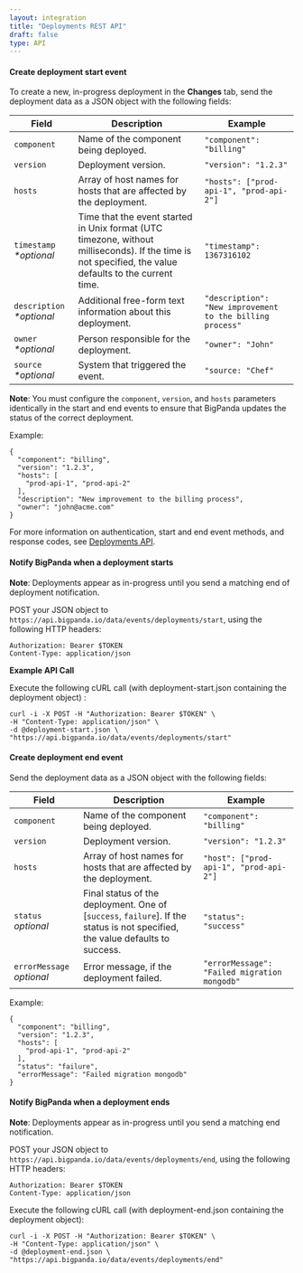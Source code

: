 ```yaml
---
layout: integration 
title: "Deployments REST API"
draft: false
type: API
---
```


#### Create deployment start event
To create a new, in-progress deployment in the **Changes** tab, send the deployment data as a JSON object with the following fields: 

|Field|Description|Example|
|-----|-----------|-------|
|`component`|Name of the component being deployed.|`"component": "billing"`|
|`version`|Deployment version.|`"version": "1.2.3"`|
|`hosts`|Array of host names for hosts that are affected by the deployment.|`"hosts": ["prod-api-1", "prod-api-2"]`|
|`timestamp` *\*optional*| Time that the event started in Unix format (UTC timezone, without milliseconds). If the time is not specified, the value defaults to the current time. |`"timestamp": 1367316102`|
|`description` *\*optional*|Additional free-form text information about this deployment.|`"description": "New improvement to the billing process"`|
|`owner` *\*optional*|Person responsible for the deployment.|`"owner": "John"`|
|`source` *\*optional*|System that triggered the event.|`"source: "Chef"`|

**Note**: You must configure the `component`, `version`, and `hosts` parameters identically in the start and end events to ensure that BigPanda updates the status of the correct deployment. 

Example:

    {
      "component": "billing",
      "version": "1.2.3",
      "hosts": [
        "prod-api-1", "prod-api-2"
      ],
      "description": "New improvement to the billing process",
      "owner": "john@acme.com"
    }

For more information on authentication, start and end event methods, and response codes, see [Deployments API](https://www.bigpanda.io/docs/x/WIdzAQ).

<!-- section-separator -->

#### Notify BigPanda when a deployment starts

**Note**: Deployments appear as in-progress until you send a matching end of deployment notification.

POST your JSON object to `https://api.bigpanda.io/data/events/deployments/start`, using the following HTTP headers:

    Authorization: Bearer $TOKEN  
    Content-Type: application/json  

**Example API Call**

Execute the following cURL call (with deployment-start.json containing the deployment object) :

    curl -i -X POST -H "Authorization: Bearer $TOKEN" \
    -H "Content-Type: application/json" \
    -d @deployment-start.json \
    "https://api.bigpanda.io/data/events/deployments/start"

<!-- section-separator -->

#### Create deployment end event
Send the deployment data as a JSON object with the following fields:

|Field|Description|Example|
|-----|-----------|-------|
|`component`|Name of the component being deployed.|`"component": "billing"`|
|`version`|Deployment version.|`"version": "1.2.3"`|
|`hosts`|Array of host names for hosts that are affected by the deployment.|`"host": ["prod-api-1", "prod-api-2"]`|
|`status` *optional*|Final status of the deployment. One of [`success`, `failure`]. If the status is not specified, the value defaults to success. |`"status": "success"`|
|`errorMessage` *optional*|Error message, if the deployment failed.|`"errorMessage": "Failed migration mongodb"`|

Example:

    {
      "component": "billing",
      "version": "1.2.3",
      "hosts": [
        "prod-api-1", "prod-api-2"
      ],
      "status": "failure",
      "errorMessage": "Failed migration mongodb"
    }

<!-- section-separator -->

#### Notify BigPanda when a deployment ends

**Note**: Deployments appear as in-progress until you send a matching end notification.

POST your JSON object to `https://api.bigpanda.io/data/events/deployments/end`, using the following HTTP headers:

    Authorization: Bearer $TOKEN 
    Content-Type: application/json  

Execute the following cURL call (with deployment-end.json containing the deployment object):

    curl -i -X POST -H "Authorization: Bearer $TOKEN" \
    -H "Content-Type: application/json" \
    -d @deployment-end.json \
    "https://api.bigpanda.io/data/events/deployments/end"


